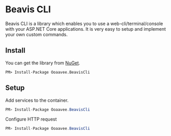 # Beavis CLI

Beavis CLI is a library which enables you to use a web-cli/terminal/console with your ASP.NET Core applications. It is very easy to setup and implement your own custom commands.

## Install

You can get the library from <a href="https://www.nuget.org/packages/Ooaavee.Xxxx">NuGet</a>.

```
PM> Install-Package Ooaavee.BeavisCli
```

## Setup

Add services to the container.

```cs
PM> Install-Package Ooaavee.BeavisCli
```

Configure HTTP request

```cs
PM> Install-Package Ooaavee.BeavisCli
```

